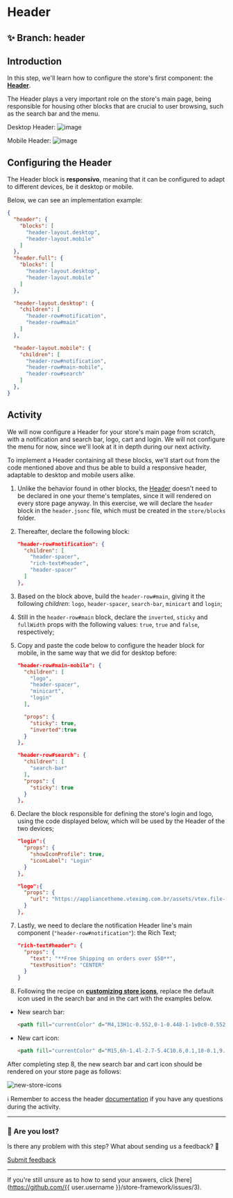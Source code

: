 # Header

## :sparkles: **Branch:** header

## Introduction

In this step, we'll learn how to configure the store's first component: the [**Header**](https://vtex.io/docs/components/all/vtex.store-header/).

The Header plays a very important role on the store's main page, being responsible for housing other blocks that are crucial to user browsing, such as the search bar and the menu.

Desktop Header:
![image](https://user-images.githubusercontent.com/12139385/70191371-420ab880-16d7-11ea-9d28-fa2f184870ce.png)

Mobile Header:
![image](https://user-images.githubusercontent.com/12139385/70191413-6797c200-16d7-11ea-9401-754942f5d9a9.png)

## Configuring the Header

The Header block is **responsivo**, meaning that it can be configured to adapt to different devices, be it desktop or mobile. 

Below, we can see an implementation example: 

```json
{
  "header": {
    "blocks": [
      "header-layout.desktop",
      "header-layout.mobile"
    ]
  },
  "header.full": {
    "blocks": [
      "header-layout.desktop",
      "header-layout.mobile"
    ]
  },

  "header-layout.desktop": {
    "children": [
      "header-row#notification",
      "header-row#main"
    ]
  },

  "header-layout.mobile": {
    "children": [
      "header-row#notification",
      "header-row#main-mobile",
      "header-row#search"
    ]
  },
}
```

## Activity

We will now configure a Header for your store's main page from scratch, with a notification and search bar, logo, cart and login. We will not configure the menu for now, since we'll look at it in depth during our next activity. 

To implement a Header containing all these blocks, we'll start out from the code mentioned above and thus be able to build a responsive header, adaptable to desktop and mobile users alike. 

1. Unlike the behavior found in other blocks, the [Header](https://vtex.io/docs/components/all/vtex.store-header/) doesn't need to be declared in one your theme's templates, since it will rendered on every store page anyway. In this exercise, we will declare the `header` block in the `header.jsonc` file, which must be created in the `store/blocks` folder.

2. Thereafter, declare the following block:

    ```json
    "header-row#notification": {
      "children": [
        "header-spacer",
        "rich-text#header",
        "header-spacer"
      ]
    },
    ```

3. Based on the block above, build the `header-row#main`, giving it the following *children*: `logo`, `header-spacer`, `search-bar`, `minicart` and `login`;
4. Still in the `header-row#main` block, declare the `inverted`, `sticky` and `fullWidth` props with the following values: `true`, `true` and `false`, respectively;
5. Copy and paste the code below to configure the header block for mobile, in the same way that we did for desktop before:

    ```json
    "header-row#main-mobile": {
      "children": [
        "logo",
        "header-spacer",
        "minicart",
        "login"
      ],

      "props": {
        "sticky": true,
        "inverted":true
      }
    },

    "header-row#search": {
      "children": [
        "search-bar"
      ],
      "props": {
        "sticky": true
      }
    },

    ```

6. Declare the block responsible for defining the store's login and logo, using the code displayed below, which will be used by the Header of the two devices;

    ```json
    "login":{
      "props": {
        "showIconProfile": true,
        "iconLabel": "Login"
      }
    },

    "logo":{
      "props": {
        "url": "https://appliancetheme.vteximg.com.br/assets/vtex.file-manager-graphql/images/flatflat___6081e50402943bcb11bc45a8e613aa72.png"
      }
    },
    ```

7. Lastly, we need to declare the notification Header line's main component (`"header-row#notification"`): the Rich Text;

    ```json
    "rich-text#header": {
      "props": {
        "text": "**Free Shipping on orders over $50**",
        "textPosition": "CENTER"
      }
    }
    ```

8. Following the recipe on [**customizing store icons**](https://vtex.io/docs/recipes/style/customizing-your-stores-icons), replace the default icon used in the search bar and in the cart with the examples below.

- New search bar:

  ```html
  <path fill="currentColor" d="M4,13H1c-0.552,0-1-0.448-1-1v0c0-0.552,0.448-1,1-1h3V13z"></path> <path fill="currentColor" d="M15,3H1C0.448,3,0,2.552,0,2v0c0-0.552,0.448-1,1-1h14c0.552,0,1,0.448,1,1v0C16,2.552,15.552,3,15,3z"></path> <path fill="currentColor" d="M4,8H1C0.448,8,0,7.552,0,7v0c0-0.552,0.448-1,1-1h3V8z"></path> <path fill="currentColor" d="M15.707,13.293l-2.274-2.274C13.785,10.424,14,9.74,14,9c0-2.206-1.794-4-4-4S6,6.794,6,9 s1.794,4,4,4c0.74,0,1.424-0.215,2.019-0.567l2.274,2.274L15.707,13.293z M10,11c-1.103,0-2-0.897-2-2s0.897-2,2-2s2,0.897,2,2 S11.103,11,10,11z"></path>
  ```

- New cart icon:

  ```html
  <path fill="currentColor" d="M15,6h-1.4l-2.7-5.4C10.6,0.1,10-0.1,9.6,0.1C9.1,0.4,8.9,1,9.1,1.4L11.4,6H4.6l2.3-4.6 c0.2-0.5,0-1.1-0.4-1.3C6-0.1,5.4,0.1,5.1,0.6L2.4,6H1c-1.1,0-1.1,1-0.9,1.4l3,8C3.2,15.7,3.6,16,4,16h8c0.4,0,0.8-0.3,0.9-0.6l3-8 C16.1,7,16,6,15,6z"></path>
  ```

After completing step 8, the new search bar and cart icon should be rendered on your store page as follows:

![new-store-icons](https://user-images.githubusercontent.com/52087100/69972450-652f3f80-1500-11ea-93b0-c9a652622840.png)

:information_source: Remember to access the header [documentation](https://vtex.io/docs/components/all/vtex.store-header/) if you have any questions during the activity.

---

### :no_entry_sign: Are you lost?

Is there any problem with this step? What about sending us a feedback? :pray:

[Submit feedback](https://docs.google.com/forms/d/e/1FAIpQLSeaWrm0Hogm-txm5Ww6mUa68eDuE3WnpFjUSVJ3Wi3dnmCb7A/viewform?usp=pp_url&entry.1784529524=Rodap%C3%A9)

---

If you're still unsure as to how to send your answers, click [here](https://github.com/{{ user.username }}/store-framework/issues/3).

